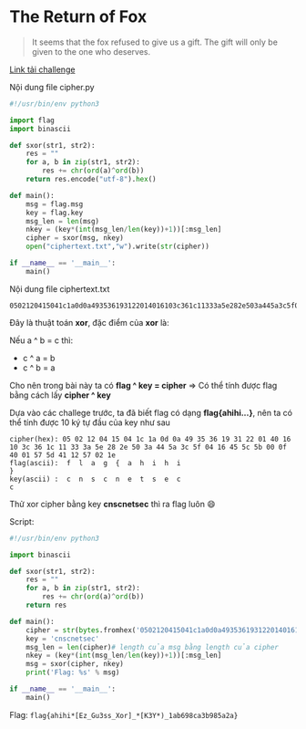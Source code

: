 # The Return of Fox
>It seems that the fox refused to give us a gift. The gift will only be given to the one who deserves.

[Link tải challenge](foxreturn.rar)

Nội dung file cipher.py
```python
#!/usr/bin/env python3

import flag
import binascii

def sxor(str1, str2):
	res = ""
	for a, b in zip(str1, str2):
		res += chr(ord(a)^ord(b))
	return res.encode("utf-8").hex()

def main():
	msg = flag.msg
	key = flag.key
	msg_len = len(msg)
	nkey = (key*(int(msg_len/len(key))+1))[:msg_len]
	cipher = sxor(msg, nkey)
	open("ciphertext.txt","w").write(str(cipher))

if __name__ == '__main__':
	main()
```

Nội dung file ciphertext.txt
```text
0502120415041c1a0d0a493536193122014016103c361c11333a5e282e503a445a3c5f0416455c5b000f4001575d411257021e
```

Đây là thuật toán **xor**, đặc điểm của **xor** là:

Nếu a ^ b = c thì:
- c ^ a = b
- c ^ b = a

Cho nên trong bài này ta có **flag ^ key = cipher**
=> Có thể tính được flag bằng cách lấy **cipher ^ key**

Dựa vào các challege trước, ta đã biết flag có dạng **flag{ahihi...}**, nên ta có thể tính được 10 ký tự đầu của key như sau

```
cipher(hex): 05 02 12 04 15 04 1c 1a 0d 0a 49 35 36 19 31 22 01 40 16 10 3c 36 1c 11 33 3a 5e 28 2e 50 3a 44 5a 3c 5f 04 16 45 5c 5b 00 0f 40 01 57 5d 41 12 57 02 1e
flag(ascii):  f  l  a  g  {  a  h  i  h  i                                                                                                                          }
key(ascii) :  c  n  s  c  n  e  t  s  e  c                                                                                                                          c
```
Thử xor cipher bằng key **cnscnetsec** thì ra flag luôn :smile:

Script:
```python
#!/usr/bin/env python3

import binascii

def sxor(str1, str2):
	res = ""
	for a, b in zip(str1, str2):
		res += chr(ord(a)^ord(b))
	return res

def main():
	cipher = str(bytes.fromhex('0502120415041c1a0d0a493536193122014016103c361c11333a5e282e503a445a3c5f0416455c5b000f4001575d411257021e'), 'utf-8')
	key = 'cnscnetsec'
	msg_len = len(cipher)# length của msg bằng length của cipher
	nkey = (key*(int(msg_len/len(key))+1))[:msg_len]
	msg = sxor(cipher, nkey)
	print('Flag: %s' % msg)

if __name__ == '__main__':
	main()

```

Flag: `flag{ahihi*[Ez_Gu3ss_Xor]_*[K3Y*)_1ab698ca3b985a2a}`